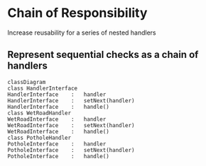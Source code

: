 # Chain of Responsibility
Increase reusability for a series of nested handlers

## Represent sequential checks as a chain of handlers
```mermaid
classDiagram
class HandlerInterface
HandlerInterface    :   handler
HandlerInterface    :   setNext(handler)
HandlerInterface    :   handle()
class WetRoadHandler
WetRoadInterface    :   handler
WetRoadInterface    :   setNext(handler)
WetRoadInterface    :   handle()
class PotholeHandler
PotholeInterface    :   handler
PotholeInterface    :   setNext(handler)
PotholeInterface    :   handle()
```
